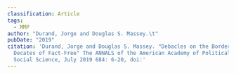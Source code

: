 ```yaml
---
classification: Article
tags:
  - MMP
author: "Durand, Jorge and Douglas S. Massey.\t"
pubDate: "2019"
citation: 'Durand, Jorge and Douglas S. Massey.	"Debacles on the Border: Five
  Decates of Fact-Free" The ANNALS of the American Academy of Political and
  Social Science, July 2019 684: 6-20, doi:'
---
```

